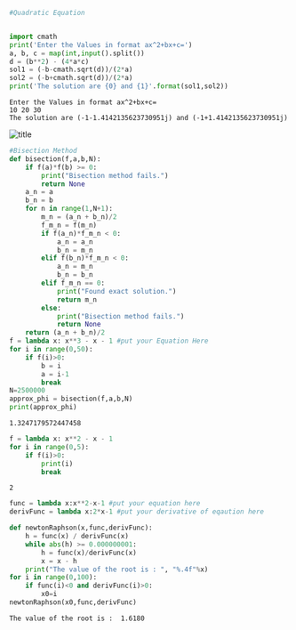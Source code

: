 

```python
#Quadratic Equation


import cmath
print('Enter the Values in format ax^2+bx+c=')
a, b, c = map(int,input().split()) 
d = (b**2) - (4*a*c)
sol1 = (-b-cmath.sqrt(d))/(2*a)
sol2 = (-b+cmath.sqrt(d))/(2*a)
print('The solution are {0} and {1}'.format(sol1,sol2))
```

    Enter the Values in format ax^2+bx+c=
    10 20 30
    The solution are (-1-1.4142135623730951j) and (-1+1.4142135623730951j)
    

![title](image.png)


```python
#Bisection Method
def bisection(f,a,b,N):
    if f(a)*f(b) >= 0:
        print("Bisection method fails.")
        return None
    a_n = a
    b_n = b
    for n in range(1,N+1):
        m_n = (a_n + b_n)/2
        f_m_n = f(m_n)
        if f(a_n)*f_m_n < 0:
            a_n = a_n
            b_n = m_n
        elif f(b_n)*f_m_n < 0:
            a_n = m_n
            b_n = b_n
        elif f_m_n == 0:
            print("Found exact solution.")
            return m_n
        else:
            print("Bisection method fails.")
            return None
    return (a_n + b_n)/2
f = lambda x: x**3 - x - 1 #put your Equation Here
for i in range(0,50):
    if f(i)>0:
        b = i
        a = i-1
        break
N=2500000
approx_phi = bisection(f,a,b,N)
print(approx_phi)
```

    1.3247179572447458
    


```python
f = lambda x: x**2 - x - 1
for i in range(0,5):
    if f(i)>0:
        print(i)
        break
```

    2
    


```python
func = lambda x:x**2-x-1 #put your equation here
derivFunc = lambda x:2*x-1 #put your derivative of eqaution here

def newtonRaphson(x,func,derivFunc): 
    h = func(x) / derivFunc(x) 
    while abs(h) >= 0.000000001: 
        h = func(x)/derivFunc(x) 
        x = x - h     
    print("The value of the root is : ", "%.4f"%x) 
for i in range(0,100):
    if func(i)<0 and derivFunc(i)>0:
        x0=i
newtonRaphson(x0,func,derivFunc) 
```

    The value of the root is :  1.6180
    
